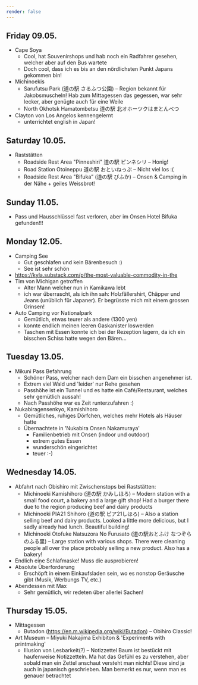 ```yaml
---
render: false
---
```


## Friday 09.05.
- Cape Soya
	- Cool, hat Souvenirshops und hab noch ein Radfahrer gesehen, welcher aber auf den Bus wartete
	- Doch cool, dass ich es bis an den nördlichsten Punkt Japans gekommen bin!
- Michinoekis
	- Sarufutsu Park (道の駅 さるふつ公園) – Region bekannt für Jakobsmuscheln! Hab zum Mittagessen das gegessen, war sehr lecker, aber genügte auch für eine Weile
	- North Okhotsk Hamatombetsu
道の駅 北オホーツクはまとんべつ
- Clayton von Los Angelos kennengelernt
	- unterrichtet english in Japan! 


## Saturday 10.05.
- Raststätten
	- Roadside Rest Area "Pinneshiri" 道の駅 ピンネシリ – Honig!
	- Road Station Otoineppu 道の駅 おといねっぷ – Nicht viel los :(
	- Roadside Rest Area "Bifuka” (道の駅 びふか) – Onsen & Camping in der Nähe + geiles Weissbrot!


## Sunday 11.05.
- Pass und Hausschlüssel fast verloren, aber im Onsen Hotel Bifuka gefunden!!!



## Monday 12.05.
- Camping See
	- Gut geschlafen und kein Bärenbesuch :)
	- See ist sehr schön
- https://kyla.substack.com/p/the-most-valuable-commodity-in-the
- Tim von Michigan getroffen
	- Alter Mann welcher nun in Kamikawa lebt
	- ich war überrascht, als ich ihn sah: Holzfällershirt, Chäpper und Jeans (unüblich für Japaner). Er begrüsste mich mit einem grossen Grinsen!
- Auto Camping vor Nationalpark
	- Gemütlich, etwas teurer als andere (1300 yen)
	- konnte endlich meinen leeren Gaskanister loswerden
	- Taschen mit Essen konnte ich bei der Rezeption lagern, da ich ein bisschen Schiss hatte wegen den Bären...


## Tuesday 13.05.
- Mikuni Pass Befahrung
	- Schöner Pass, welcher nach dem Dam ein bisschen angenehmer ist.
	- Extrem viel Wald und 'leider' nur Rehe gesehen
	- Passhöhe ist ein Tunnel und es hatte ein Café/Restaurant, welches sehr gemütlich aussah!
	- Nach Passhöhe war es Zeit runterzufahren :)
- Nukabiragensenkyo, Kamishihoro
	- Gemütliches, ruhiges Dörfchen, welches mehr Hotels als Häuser hatte
	- Übernachtete in 'Nukabira Onsen Nakamuraya'
		- Familienbetrieb mit Onsen (indoor und outdoor)
		- extrem gutes Essen
		- wunderschön eingerichtet
		- teuer :-)


## Wednesday 14.05.
- Abfahrt nach Obishiro mit Zwischenstops bei Raststätten:
	- Michinoeki Kamishihoro (道の駅 かみしほろ) – Modern station with a small food court, a bakery and a large gift shop! Had a burger there due to the region producing beef and dairy products
	- Michinoeki PIA21 Shihoro (道の駅 ピア21しほろ) – Also a station selling beef and dairy products. Looked a little more delicious, but I sadly already had lunch. Beautiful building!
	- Michinoeki Otofuke Natsuzora No Furusato (道の駅おとふけ なつぞらのふる里) – Large station with various shops. There were cleaning people all over the place probably selling a new product. Also has a bakery!
- Endlich eine Schlafmaske! Muss die ausprobieren!
- Absolute Überforderung
	- Erschöpft in einem Einkaufsladen sein, wo es nonstop Geräusche gibt (Musik, Werbungs TV, etc.)
- Abendessen mit Max
	- Sehr gemütlich, wir redeten über allerlei Sachen!


## Thursday 15.05.
- Mittagessen 
	- Butadon (https://en.m.wikipedia.org/wiki/Butadon) – Obihiro Classic!
- Art Museum – Miyuki Nakajima Exhibiton & 'Experiments with printmaking'
	- Illusion von Lesbarkeit(?) – Notizzettel Baum ist bestückt mit haufenweise Notizzetteln. Ma hat das Gefühl es zu verstehen, aber sobald man ein Zettel anschaut versteht man nichts! Diese sind ja auch in japanisch geschrieben. Man bemerkt es nur, wenn man es genauer betrachtet